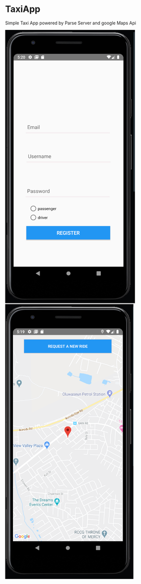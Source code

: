 # TaxiApp
Simple Taxi App powered by Parse Server and google Maps Api

![Passenger Activity](ScreenshotB.png) ![](ScreenshotA.png)
